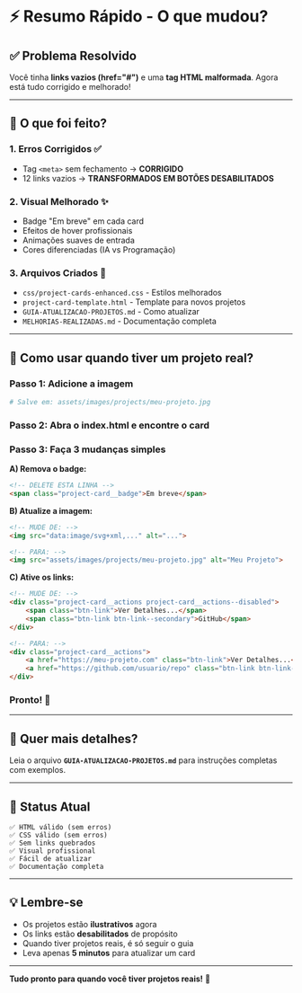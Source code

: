 # ⚡ Resumo Rápido - O que mudou?

## ✅ Problema Resolvido

Você tinha **links vazios (href="#")** e uma **tag HTML malformada**. Agora está tudo corrigido e melhorado!

---

## 🎨 O que foi feito?

### 1. Erros Corrigidos ✅
- Tag `<meta>` sem fechamento → **CORRIGIDO**
- 12 links vazios → **TRANSFORMADOS EM BOTÕES DESABILITADOS**

### 2. Visual Melhorado ✨
- Badge "Em breve" em cada card
- Efeitos de hover profissionais
- Animações suaves de entrada
- Cores diferenciadas (IA vs Programação)

### 3. Arquivos Criados 📁
- `css/project-cards-enhanced.css` - Estilos melhorados
- `project-card-template.html` - Template para novos projetos
- `GUIA-ATUALIZACAO-PROJETOS.md` - Como atualizar
- `MELHORIAS-REALIZADAS.md` - Documentação completa

---

## 🚀 Como usar quando tiver um projeto real?

### Passo 1: Adicione a imagem
```bash
# Salve em: assets/images/projects/meu-projeto.jpg
```

### Passo 2: Abra o index.html e encontre o card

### Passo 3: Faça 3 mudanças simples

**A) Remova o badge:**
```html
<!-- DELETE ESTA LINHA -->
<span class="project-card__badge">Em breve</span>
```

**B) Atualize a imagem:**
```html
<!-- MUDE DE: -->
<img src="data:image/svg+xml,..." alt="...">

<!-- PARA: -->
<img src="assets/images/projects/meu-projeto.jpg" alt="Meu Projeto">
```

**C) Ative os links:**
```html
<!-- MUDE DE: -->
<div class="project-card__actions project-card__actions--disabled">
    <span class="btn-link">Ver Detalhes...</span>
    <span class="btn-link btn-link--secondary">GitHub</span>
</div>

<!-- PARA: -->
<div class="project-card__actions">
    <a href="https://meu-projeto.com" class="btn-link">Ver Detalhes...</a>
    <a href="https://github.com/usuario/repo" class="btn-link btn-link--secondary" target="_blank">GitHub</a>
</div>
```

### Pronto! 🎉

---

## 📖 Quer mais detalhes?

Leia o arquivo **`GUIA-ATUALIZACAO-PROJETOS.md`** para instruções completas com exemplos.

---

## 🎯 Status Atual

```
✅ HTML válido (sem erros)
✅ CSS válido (sem erros)  
✅ Sem links quebrados
✅ Visual profissional
✅ Fácil de atualizar
✅ Documentação completa
```

---

## 💡 Lembre-se

- Os projetos estão **ilustrativos** agora
- Os links estão **desabilitados** de propósito
- Quando tiver projetos reais, é só seguir o guia
- Leva apenas **5 minutos** para atualizar um card

---

**Tudo pronto para quando você tiver projetos reais!** 🚀
